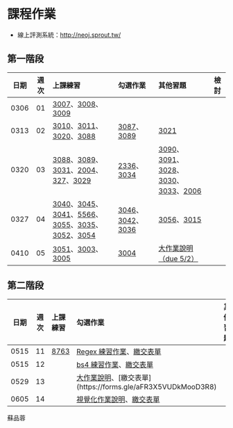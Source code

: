 # 課程作業

* 線上評測系統：http://neoj.sprout.tw/

## 第一階段

| 日期  | 週次 | 上課練習                                 | 勾選作業               | 其他習題                                  | 檢討               |
| :---: | :--: | :--------------------------------------- | :----------------- | :----------------------------------- | :--------------- |
| 0306 |  01  | [3007](https://neoj.sprout.tw/problem/3007)、[3008](https://neoj.sprout.tw/problem/3008)、[3009](https://neoj.sprout.tw/problem/3009)| | ||
| 0313 |  02  | [3010](https://neoj.sprout.tw/problem/3010)、[3011](https://neoj.sprout.tw/problem/3011)、[3020](https://neoj.sprout.tw/problem/3020)、[3088](https://neoj.sprout.tw/problem/3088)| [3087](https://neoj.sprout.tw/problem/3087)、[3089](https://neoj.sprout.tw/problem/3089)|[3021](https://neoj.sprout.tw/problem/3021)||
| 0320 |  03  | [3088](https://neoj.sprout.tw/problem/3088)、[3089](https://neoj.sprout.tw/problem/3089)、[3031](https://neoj.sprout.tw/problem/3031)、[2004](https://neoj.sprout.tw/problem/2004)、[327](https://neoj.sprout.tw/problem/327)、[3029](https://neoj.sprout.tw/problem/3029)|[2336](https://neoj.sprout.tw/problem/2336)、[3034](https://neoj.sprout.tw/problem/3034)|[3090](https://neoj.sprout.tw/problem/3090)、[3091](https://neoj.sprout.tw/problem/3091)、[3028](https://neoj.sprout.tw/problem/3028)、[3030](https://neoj.sprout.tw/problem/3030)、[3033](https://neoj.sprout.tw/problem/3033)、[2006](https://neoj.sprout.tw/problem/2006)||
| 0327 |  04  | [3040](https://neoj.sprout.tw/problem/3040)、[3045](https://neoj.sprout.tw/problem/3045)、[3041](https://neoj.sprout.tw/problem/3041)、[5566](https://neoj.sprout.tw/problem/5566)、[3055](https://neoj.sprout.tw/problem/3055)、[3035](https://neoj.sprout.tw/problem/3035)、[3052](https://neoj.sprout.tw/problem/3052)、[3054](https://neoj.sprout.tw/problem/3054)|[3046](https://neoj.sprout.tw/problem/3046)、[3042](https://neoj.sprout.tw/problem/3042)、[3036](https://neoj.sprout.tw/problem/3036)|[3056](https://neoj.sprout.tw/problem/3056)、[3015](https://neoj.sprout.tw/problem/3015)||
| 0410 |  05  | [3051](https://neoj.sprout.tw/problem/3051)、[3003](https://neoj.sprout.tw/problem/3003)、[3005](https://neoj.sprout.tw/problem/3005) |[3004](https://neoj.sprout.tw/problem/3004) | [大作業說明（due 5/2）](https://hackmd.io/J8l8vuQKSqSBpXJidpM0sA?view) |


## 第二階段
| 日期  | 週次 | 上課練習                                 | 勾選作業               | 其他習題                                  | 檢討               |
| :---: | :--: | :--------------------------------------- | :----------------- | :----------------------------------- | :--------------- |
| 0515 |  11  | [8763](https://neoj.sprout.tw/problem/8763/) | [Regex 練習作業](https://hackmd.io/@robert1003/HyI22hhuO)、[繳交表單](https://forms.gle/WTNx5aLMSHypoc1t5) | |
| 0515 |  12  |  | [bs4 練習作業](https://hackmd.io/@pcchou/py2021-scraping)、[繳交表單](https://forms.gle/fLHzYZ9CvxdPussw5) | |
| 0529 |  13  |  | [大作業說明](https://hackmd.io/@bnCOpTWwRZ2THVyx87qBvQ/SJEZlEuO_)、[繳交表單](https://forms.gle/aFR3X5VUDkMooD3R8) | |
| 0605 |  14  |  | [視覺化作業說明](https://hackmd.io/@-TyNLpH6RM-50upth1_LeQ/HkGKgbRFu#/7)、[繳交表單](https://forms.gle/JebCnxcJ8siCysk86) | |

蘇品蓉
